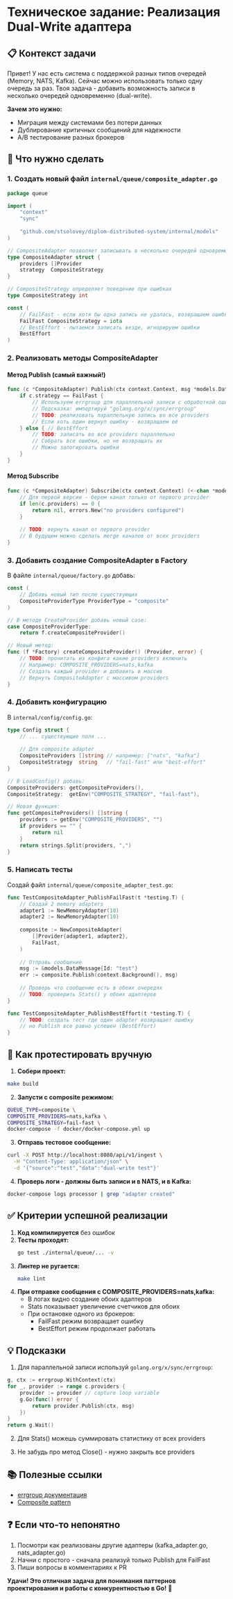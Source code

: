 # Техническое задание: Реализация Dual-Write адаптера

## 📋 Контекст задачи

Привет! У нас есть система с поддержкой разных типов очередей (Memory, NATS, Kafka). Сейчас можно использовать только одну очередь за раз. Твоя задача - добавить возможность записи в несколько очередей одновременно (dual-write).

**Зачем это нужно:**
- Миграция между системами без потери данных
- Дублирование критичных сообщений для надежности
- A/B тестирование разных брокеров

## 🎯 Что нужно сделать

### 1. Создать новый файл `internal/queue/composite_adapter.go`

```go
package queue

import (
    "context"
    "sync"
    
    "github.com/stsolovey/diplom-distributed-system/internal/models"
)

// CompositeAdapter позволяет записывать в несколько очередей одновременно
type CompositeAdapter struct {
    providers []Provider
    strategy  CompositeStrategy
}

// CompositeStrategy определяет поведение при ошибках
type CompositeStrategy int

const (
    // FailFast - если хотя бы одна запись не удалась, возвращаем ошибку
    FailFast CompositeStrategy = iota
    // BestEffort - пытаемся записать везде, игнорируем ошибки
    BestEffort
)
```

### 2. Реализовать методы CompositeAdapter

#### Метод Publish (самый важный!)

```go
func (c *CompositeAdapter) Publish(ctx context.Context, msg *models.DataMessage) error {
    if c.strategy == FailFast {
        // Используем errgroup для параллельной записи с обработкой ошибок
        // Подсказка: импортируй "golang.org/x/sync/errgroup"
        // TODO: реализовать параллельную запись во все providers
        // Если хоть один вернул ошибку - возвращаем её
    } else { // BestEffort
        // TODO: записать во все providers параллельно
        // Собрать все ошибки, но не возвращать их
        // Можно залогировать ошибки
    }
}
```

#### Метод Subscribe

```go
func (c *CompositeAdapter) Subscribe(ctx context.Context) (<-chan *models.DataMessage, error) {
    // Для первой версии - берем канал только от первого provider
    if len(c.providers) == 0 {
        return nil, errors.New("no providers configured")
    }
    
    // TODO: вернуть канал от первого provider
    // В будущем можно сделать merge каналов от всех providers
}
```

### 3. Добавить создание CompositeAdapter в Factory

В файле `internal/queue/factory.go` добавь:

```go
const (
    // Добавь новый тип после существующих
    CompositeProviderType ProviderType = "composite"
)

// В методе CreateProvider добавь новый case:
case CompositeProviderType:
    return f.createCompositeProvider()

// Новый метод:
func (f *Factory) createCompositeProvider() (Provider, error) {
    // TODO: прочитать из конфига какие providers включить
    // Например: COMPOSITE_PROVIDERS=nats,kafka
    // Создать каждый provider и добавить в массив
    // Вернуть CompositeAdapter с массивом providers
}
```

### 4. Добавить конфигурацию

В `internal/config/config.go`:

```go
type Config struct {
    // ... существующие поля ...
    
    // Для composite adapter
    CompositeProviders []string // например: ["nats", "kafka"]
    CompositeStrategy  string   // "fail-fast" или "best-effort"
}

// В LoadConfig() добавь:
CompositeProviders: getCompositeProviders(),
CompositeStrategy:  getEnv("COMPOSITE_STRATEGY", "fail-fast"),

// Новая функция:
func getCompositeProviders() []string {
    providers := getEnv("COMPOSITE_PROVIDERS", "")
    if providers == "" {
        return nil
    }
    return strings.Split(providers, ",")
}
```

### 5. Написать тесты

Создай файл `internal/queue/composite_adapter_test.go`:

```go
func TestCompositeAdapter_PublishFailFast(t *testing.T) {
    // Создай 2 memory adapters
    adapter1 := NewMemoryAdapter(10)
    adapter2 := NewMemoryAdapter(10)
    
    composite := NewCompositeAdapter(
        []Provider{adapter1, adapter2},
        FailFast,
    )
    
    // Отправь сообщение
    msg := &models.DataMessage{Id: "test"}
    err := composite.Publish(context.Background(), msg)
    
    // Проверь что сообщение есть в обеих очередях
    // TODO: проверить Stats() у обоих адаптеров
}

func TestCompositeAdapter_PublishBestEffort(t *testing.T) {
    // TODO: создать тест где один adapter возвращает ошибку
    // но Publish все равно успешен (BestEffort)
}
```

## 🧪 Как протестировать вручную

1. **Собери проект:**
```bash
make build
```

2. **Запусти с composite режимом:**
```bash
QUEUE_TYPE=composite \
COMPOSITE_PROVIDERS=nats,kafka \
COMPOSITE_STRATEGY=fail-fast \
docker-compose -f docker/docker-compose.yml up
```

3. **Отправь тестовое сообщение:**
```bash
curl -X POST http://localhost:8080/api/v1/ingest \
  -H "Content-Type: application/json" \
  -d '{"source":"test","data":"dual-write test"}'
```

4. **Проверь логи - должны быть записи и в NATS, и в Kafka:**
```bash
docker-compose logs processor | grep "adapter created"
```

## ✅ Критерии успешной реализации

1. **Код компилируется** без ошибок
2. **Тесты проходят:**
   ```bash
   go test ./internal/queue/... -v
   ```
3. **Линтер не ругается:**
   ```bash
   make lint
   ```
4. **При отправке сообщения с COMPOSITE_PROVIDERS=nats,kafka:**
   - В логах видно создание обоих адаптеров
   - Stats показывает увеличение счетчиков для обоих
   - При остановке одного из брокеров:
     - FailFast режим возвращает ошибку
     - BestEffort режим продолжает работать

## 💡 Подсказки

1. Для параллельной записи используй `golang.org/x/sync/errgroup`:
```go
g, ctx := errgroup.WithContext(ctx)
for _, provider := range c.providers {
    provider := provider // capture loop variable
    g.Go(func() error {
        return provider.Publish(ctx, msg)
    })
}
return g.Wait()
```

2. Для Stats() можешь суммировать статистику от всех providers

3. Не забудь про метод Close() - нужно закрыть все providers

## 📚 Полезные ссылки

- [errgroup документация](https://pkg.go.dev/golang.org/x/sync/errgroup)
- [Composite pattern](https://refactoring.guru/design-patterns/composite)

## ❓ Если что-то непонятно

1. Посмотри как реализованы другие адаптеры (kafka_adapter.go, nats_adapter.go)
2. Начни с простого - сначала реализуй только Publish для FailFast
3. Пиши вопросы в комментариях к PR

**Удачи! Это отличная задача для понимания паттернов проектирования и работы с конкурентностью в Go!** 🚀